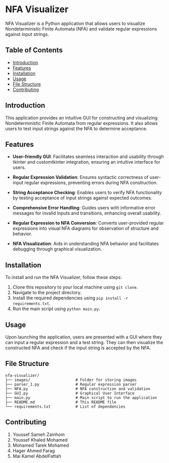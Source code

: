 # NFA Visualizer

NFA Visualizer is a Python application that allows users to visualize Nondeterministic Finite Automata (NFA) and validate regular expressions against input strings.

## Table of Contents

- [Introduction](#introduction)
- [Features](#features)
- [Installation](#installation)
- [Usage](#usage)
- [File Structure](#file-structure)
- [Contributing](#contributing)

## Introduction

This application provides an intuitive GUI for constructing and visualizing Nondeterministic Finite Automata from regular expressions. It also allows users to test input strings against the NFA to determine acceptance.

## Features

- **User-friendly GUI**: Facilitates seamless interaction and usability through tkinter and customtkinter integration, ensuring an intuitive interface for users.
  
- **Regular Expression Validation**: Ensures syntactic correctness of user-input regular expressions, preventing errors during NFA construction.
  
- **String Acceptance Checking**: Enables users to verify NFA functionality by testing acceptance of input strings against expected outcomes.
  
- **Comprehensive Error Handling**: Guides users with informative error messages for invalid inputs and transitions, enhancing overall usability.
  
- **Regular Expression to NFA Conversion**: Converts user-provided regular expressions into visual NFA diagrams for observation of structure and behavior.
  
- **NFA Visualization**: Aids in understanding NFA behavior and facilitates debugging through graphical visualization.

## Installation

To install and run the NFA Visualizer, follow these steps:

1. Clone this repository to your local machine using `git clone`.
2. Navigate to the project directory.
3. Install the required dependencies using `pip install -r requirements.txt`.
4. Run the main script using `python main.py`.

## Usage

Upon launching the application, users are presented with a GUI where they can input a regular expression and a test string. They can then visualize the constructed NFA and check if the input string is accepted by the NFA.

## File Structure

```
nfa-visualizer/
├── images/                    # Folder for storing images
├── parser_1.py                # Regular expression parser
├── NFA.py                     # NFA construction and validation
├── GUI.py                     # Graphical User Interface
├── main.py                    # Main script to run the application
├── README.md                  # This README file
└── requirements.txt           # List of dependencies
```

## Contributing

1. Youssef Sameh Zainhom
2. Youssef Khaled Mohamed
3. Mohamed Tarek Mohamed
4. Hager Ahmed Farag
5. Mai Kamel AbdelFattah
